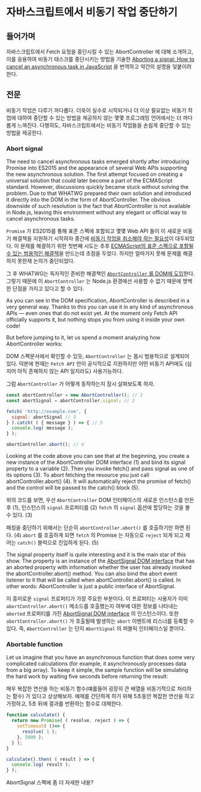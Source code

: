 # 자바스크립트에서 비동기 작업 중단하기

## 들어가며
자바스크립트에서 Fetch 요청을 중단시킬 수 있는 AbortController 에 대해 소개하고, 이를 응용하여 비동기 태스크를 중단시키는 방법을 기술한 [Aborting a signal: How to cancel an asynchronous task in JavaScript](https://ckeditor.com/blog/Aborting-a-signal-how-to-cancel-an-asynchronous-task-in-JavaScript/) 을 번역하고 약간의 설명을 덫붙이려 한다.

## 전문
비동기 작업은 다루기 까다롭다. 더욱이 실수로 시작되거나 더 이상 필요없는 비동기 작업에 대하여 중단할 수 있는 방법을 제공하지 않는 몇몇 프로그래밍 언어에서는 더 까다롭게 느껴진다. 다행히도, 자바스크립트에서는 비동기 작업들을 손쉽게 중단할 수 있는 방법을 제공한다.

### Abort signal
The need to cancel asynchronous tasks emerged shortly after introducing Promise into ES2015 and the appearance of several Web APIs supporting the new asynchronous solution. The first attempt focused on creating a universal solution that could later become a part of the ECMAScript standard. However, discussions quickly became stuck without solving the problem. Due to that WHATWG prepared their own solution and introduced it directly into the DOM in the form of AbortController. The obvious downside of such resolution is the fact that AbortController is not available in Node.js, leaving this environment without any elegant or official way to cancel asynchronous tasks.

`Promise` 가 ES2015를 통해 표준 스펙에 포함되고 몇몇 Web API 들이 이 새로운 비동기 해결책을 지원하기 시작하자 중간에 [비동기 작업을 취소해야 하는 필요성](https://github.com/whatwg/fetch/issues/27)이 대두되었다. 이 문제를 해결하기 위한 첫번째 시도는 추후 [ECMAScript의 표준 스펙으로 포함될 수 있는 범용적인 해결책](https://github.com/tc39/proposal-cancellation)을 만드는데 초점을 두었다. 하지만 얼마가지 못해 문제를 해결하지 못한채 논의가 중단되었다.

그 후 WHATWG는 독자적인 준비한 해결책인 [`AbortController` 를 DOM에 도입](https://dom.spec.whatwg.org/#aborting-ongoing-activities)한다. 그렇기 때문에 이 `AbortController` 는 Node.js 환경에선 사용할 수 없기 때문에 명백한 단점을 가지고 있다고 할 수 있다.

As you can see in the DOM specification, AbortController is described in a very general way. Thanks to this you can use it in any kind of asynchronous APIs — even ones that do not exist yet. At the moment only Fetch API officially supports it, but nothing stops you from using it inside your own code!

But before jumping to it, let us spend a moment analyzing how AbortController works:

DOM 스펙문서에서 확인할 수 있듯, `AbortController` 는 몹시 범용적으로 설계되어 있다. 덕분에 현재는 `Fetch API` 만이 공식적으로 지원하지만 어떤 비동기 API에도 (심지어 아직 존재하지 않는 API 일지라도) 사용가능하다.

그럼 `AbortController` 가 어떻게 동작하는지 잠시 살펴보도록 하자.

```javascript
const abortController = new AbortController(); // 1
const abortSignal = abortController.signal; // 2

fetch( 'http://example.com', {
  signal: abortSignal // 3
} ).catch( ( { message } ) => { // 5
  console.log( message );
} );

abortController.abort(); // 4
```

Looking at the code above you can see that at the beginning, you create a new instance of the AbortController DOM interface (1) and bind its signal property to a variable (2). Then you invoke fetch() and pass signal as one of its options (3). To abort fetching the resource you just call abortController.abort() (4). It will automatically reject the promise of fetch() and the control will be passed to the catch() block (5).

위의 코드를 보면, 우선 `AbortController` DOM 인터페이스의 새로운 인스턴스를 만든 후 (1), 인스턴스의 `signal` 프로퍼티를 (2) `fetch` 의 `signal` 옵션에 할당하는 것을 볼 수 있다. (3)

패칭을 중단하기 위해서는 단순히 `abortController.abort()` 를 호출하기만 하면 된다. (4) `abort` 를 호출하게 되면 `fetch` 의 Promise 는 자동으로 `reject` 되게 되고 제어는 `catch()` 블럭으로 진입하게 된다. (5)


The signal property itself is quite interesting and it is the main star of this show. The property is an instance of the [AbortSignal DOM interface](https://dom.spec.whatwg.org/#interface-AbortSignal) that has an aborted property with information whether the user has already invoked the abortController.abort() method. You can also bind the abort event listener to it that will be called when abortController.abort() is called. In other words: AbortController is just a public interface of AbortSignal.

이 흥미로운 `signal` 프로퍼티가 가장 주요한 부분이다. 이 프로퍼티는 사용자가 이미 `abortController.abort()` 메소드를 호출했는지 여부에 대한 정보를 나타내는 `aborted` 프로퍼티를 가진  [AbortSignal DOM interface](https://dom.spec.whatwg.org/#interface-AbortSignal) 의 인스턴스이다. 또한 `abortController.abort()` 가 호출될때 발생하는 `abort` 이벤트에 리스너를 등록할 수 있다. 즉, `AbortController` 는 단지 `AbortSignal` 의 퍼블릭 인터페이스일 뿐이다.

### Abortable function

Let us imagine that you have an asynchronous function that does some very complicated calculations (for example, it asynchronously processes data from a big array). To keep it simple, the sample function will be simulating the hard work by waiting five seconds before returning the result:

매우 복잡한 연산을 하는 비동기 함수(예를들어 굉장히 큰 배열을 비동기적으로 처리하는 함수) 가 있다고 상상해보자. 예제를 간단하게 하기 위해 5초동안 복잡한 연산을 하고 가정하고, 5초 뒤에 결과를 반환하는 함수로 대체한다.

```javascript
function calculate() {
  return new Promise( ( resolve, reject ) => {
    setTimeout( ()=> {
      resolve( 1 );
    }, 5000 );
  } );
}

calculate().then( ( result ) => {
  console.log( result );
} );
```

AbortSignal 스펙에 좀 더 자세한 내용?
